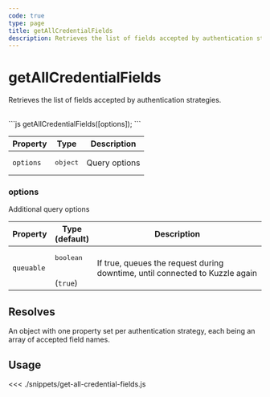 ```yaml
---
code: true
type: page
title: getAllCredentialFields
description: Retrieves the list of fields accepted by authentication strategies.
---
```


# getAllCredentialFields

Retrieves the list of fields accepted by authentication strategies.

<br />
```js
getAllCredentialFields([options]);
```
<br />

| Property | Type | Description |
| --- | --- | --- |
| `options` | <pre>object</pre> | Query options |

### options

Additional query options

| Property | Type<br />(default) | Description |
| --- | --- | --- |
| `queuable` | <pre>boolean</pre><br />(`true`) | If true, queues the request during downtime, until connected to Kuzzle again |

## Resolves

An object with one property set per authentication strategy, each being an array of accepted field names.

## Usage

<<< ./snippets/get-all-credential-fields.js
